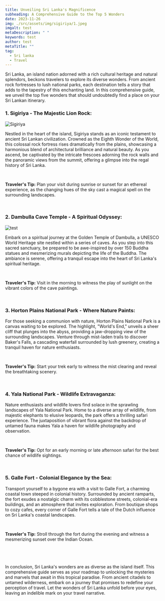 ```yaml
---
title: Unveiling Sri Lanka's Magnificence
subheading: A Comprehensive Guide to the Top 5 Wonders
date: 2023-11-26
img: ./src/assets/img/sigiriya/1.jpeg
imgalt: test
metaDescription: " "
keywords: test
author: test
metaTitle: ""
tag:
  - Sri lanka
  - Travel
---
```

Sri Lanka, an island nation adorned with a rich cultural heritage and natural splendors, beckons travelers to explore its diverse wonders. From ancient rock fortresses to lush national parks, each destination tells a story that adds to the tapestry of this enchanting land. In this comprehensive guide, we unveil the top five wonders that should undoubtedly find a place on your Sri Lankan itinerary.

### **1. Sigiriya - The Majestic Lion Rock:**

![Sigiriya](/assets/img/sigiriya/1.jpeg "Sigiriya")

Nestled in the heart of the island, Sigiriya stands as an iconic testament to ancient Sri Lankan civilization. Crowned as the Eighth Wonder of the World, this colossal rock fortress rises dramatically from the plains, showcasing a harmonious blend of architectural brilliance and natural beauty. As you ascend, be captivated by the intricate frescoes adorning the rock walls and the panoramic views from the summit, offering a glimpse into the regal history of Sri Lanka.

<br>

**Traveler's Tip:** Plan your visit during sunrise or sunset for an ethereal experience, as the changing hues of the sky cast a magical spell on the surrounding landscapes.

<br>

### **2. Dambulla Cave Temple - A Spiritual Odyssey:**

![test](/assets/img/photo-from-mahendra-july-29-2-.jpg "test")

Embark on a spiritual journey at the Golden Temple of Dambulla, a UNESCO World Heritage site nestled within a series of caves. As you step into this sacred sanctuary, be prepared to be awe-inspired by over 150 Buddha statues and mesmerizing murals depicting the life of the Buddha. The ambiance is serene, offering a tranquil escape into the heart of Sri Lanka's spiritual heritage.

<br>

**Traveler's Tip:** Visit in the morning to witness the play of sunlight on the vibrant colors of the cave paintings.

<br>

### **3. Horton Plains National Park - Where Nature Paints:**

<!-- !\[Horton Plains National Park ](/assets/img/img/hillcountry/22.jpeg "Horton Plains National Park ") -->

For those seeking a communion with nature, Horton Plains National Park is a canvas waiting to be explored. The highlight, "World's End," unveils a sheer cliff that plunges into the abyss, providing a jaw-dropping view of the surrounding landscapes. Venture through mist-laden trails to discover Baker's Falls, a cascading waterfall surrounded by lush greenery, creating a tranquil haven for nature enthusiasts.

<br>

**Traveler's Tip:** Start your trek early to witness the mist clearing and reveal the breathtaking scenery.

<br>

### **4. Yala National Park - Wildlife Extravaganza:**

<!-- !\[Yala National Park  ](/assets/img/img/thingstodo/2.jpeg "Yala National Park  ") -->

Nature enthusiasts and wildlife lovers find solace in the sprawling landscapes of Yala National Park. Home to a diverse array of wildlife, from majestic elephants to elusive leopards, the park offers a thrilling safari experience. The juxtaposition of vibrant flora against the backdrop of untamed fauna makes Yala a haven for wildlife photography and observation.

<br>

**Traveler's Tip:** Opt for an early morning or late afternoon safari for the best chance of wildlife sightings.

<br>

### **5. Galle Fort - Colonial Elegance by the Sea:**

<!-- !\[Galle Fort](/assets/img/img/galle/8.jpeg "Galle Fort") -->

Transport yourself to a bygone era with a visit to Galle Fort, a charming coastal town steeped in colonial history. Surrounded by ancient ramparts, the fort exudes a nostalgic charm with its cobblestone streets, colonial-era buildings, and an atmosphere that invites exploration. From boutique shops to cozy cafes, every corner of Galle Fort tells a tale of the Dutch influence on Sri Lanka's coastal landscapes.

<br>

**Traveler's Tip:** Stroll through the fort during the evening and witness a mesmerizing sunset over the Indian Ocean.

## <br>

In conclusion, Sri Lanka's wonders are as diverse as the island itself. This comprehensive guide serves as your roadmap to unlocking the mysteries and marvels that await in this tropical paradise. From ancient citadels to untamed wilderness, embark on a journey that promises to redefine your perception of travel. Let the wonders of Sri Lanka unfold before your eyes, leaving an indelible mark on your travel narrative.
